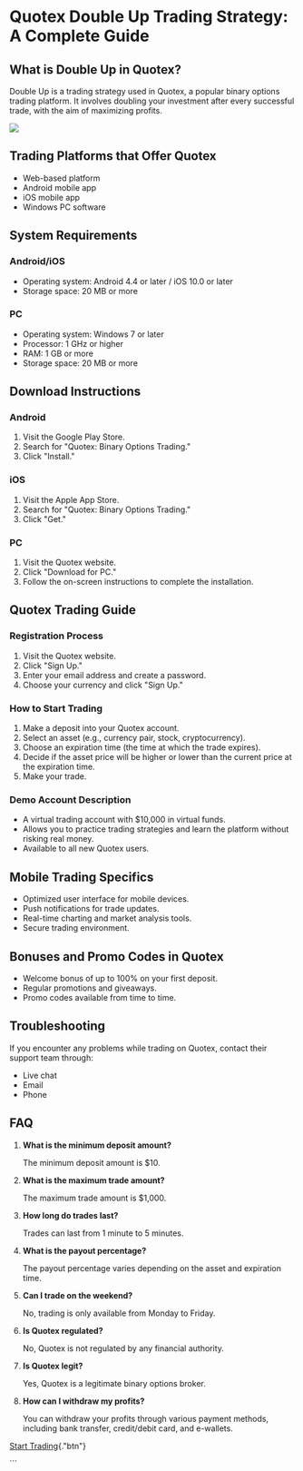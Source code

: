 # Quotex Double Up Trading Strategy: A Complete Guide

## What is Double Up in Quotex?

Double Up is a trading strategy used in Quotex, a popular binary options
trading platform. It involves doubling your investment after every
successful trade, with the aim of maximizing profits.

[![](https://static.quotex.io/files/4_en/300_250.jpg)](https://traff.sbs/brokerqxlid)

## Trading Platforms that Offer Quotex

-   Web-based platform
-   Android mobile app
-   iOS mobile app
-   Windows PC software

## System Requirements

### Android/iOS

-   Operating system: Android 4.4 or later / iOS 10.0 or later
-   Storage space: 20 MB or more

### PC

-   Operating system: Windows 7 or later
-   Processor: 1 GHz or higher
-   RAM: 1 GB or more
-   Storage space: 20 MB or more

## Download Instructions

### Android

1.  Visit the Google Play Store.
2.  Search for "Quotex: Binary Options Trading."
3.  Click "Install."

### iOS

1.  Visit the Apple App Store.
2.  Search for "Quotex: Binary Options Trading."
3.  Click "Get."

### PC

1.  Visit the Quotex website.
2.  Click "Download for PC."
3.  Follow the on-screen instructions to complete the installation.

## Quotex Trading Guide

### Registration Process

1.  Visit the Quotex website.
2.  Click "Sign Up."
3.  Enter your email address and create a password.
4.  Choose your currency and click "Sign Up."

### How to Start Trading

1.  Make a deposit into your Quotex account.
2.  Select an asset (e.g., currency pair, stock, cryptocurrency).
3.  Choose an expiration time (the time at which the trade expires).
4.  Decide if the asset price will be higher or lower than the current
    price at the expiration time.
5.  Make your trade.

### Demo Account Description

-   A virtual trading account with \$10,000 in virtual funds.
-   Allows you to practice trading strategies and learn the platform
    without risking real money.
-   Available to all new Quotex users.

## Mobile Trading Specifics

-   Optimized user interface for mobile devices.
-   Push notifications for trade updates.
-   Real-time charting and market analysis tools.
-   Secure trading environment.

## Bonuses and Promo Codes in Quotex

-   Welcome bonus of up to 100% on your first deposit.
-   Regular promotions and giveaways.
-   Promo codes available from time to time.

## Troubleshooting

If you encounter any problems while trading on Quotex, contact their
support team through:

-   Live chat
-   Email
-   Phone

## FAQ

1.  **What is the minimum deposit amount?**

    The minimum deposit amount is \$10.

2.  **What is the maximum trade amount?**

    The maximum trade amount is \$1,000.

3.  **How long do trades last?**

    Trades can last from 1 minute to 5 minutes.

4.  **What is the payout percentage?**

    The payout percentage varies depending on the asset and expiration
    time.

5.  **Can I trade on the weekend?**

    No, trading is only available from Monday to Friday.

6.  **Is Quotex regulated?**

    No, Quotex is not regulated by any financial authority.

7.  **Is Quotex legit?**

    Yes, Quotex is a legitimate binary options broker.

8.  **How can I withdraw my profits?**

    You can withdraw your profits through various payment methods,
    including bank transfer, credit/debit card, and e-wallets.

[Start Trading](\%22https://traff.sbs/brokerqxsignup\%22){."btn"}

\`\`\`

